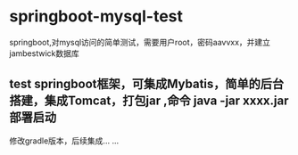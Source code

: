 # springboot-mysql-test
springboot,对mysql访问的简单测试，需要用户root，密码aavvxx，并建立jambestwick数据库
## test springboot框架，可集成Mybatis，简单的后台搭建，集成Tomcat，打包jar   ,命令 java -jar xxxx.jar 部署启动
修改gradle版本，后续集成... ...

